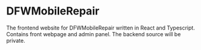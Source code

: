 # DFWMobileRepair
The frontend website for DFWMobileRepair written in React and Typescript. Contains front webpage and admin panel. The backend source will be private.
